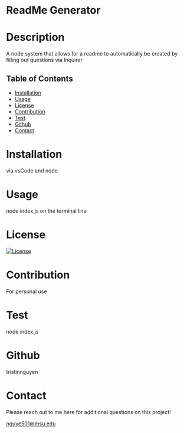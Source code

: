 # ReadMe Generator 

  # Description
  A node system that allows for a readme to automatically be created by filling out questions via Inquirer
  ## Table of Contents
* [Installation](#description)
* [Usage](#usage)
* [License](#license)
* [Contribution](#contribution)
* [Test](#test)
* [Github](#github)
* [Contact](#contact)
# Installation
  via vsCode and node
# Usage
  node index.js on the terminal line
# License
  [![License](https://img.shields.io/badge/License-Apache_2.0-blue.svg)](https://opensource.org/licenses/Apache-2.0)
# Contribution
  For personal use
# Test
  node index.js
# Github
  tristinnguyen
# Contact
  Please reach out to me here for additional questions on this project!

  nguye501@msu.edu
